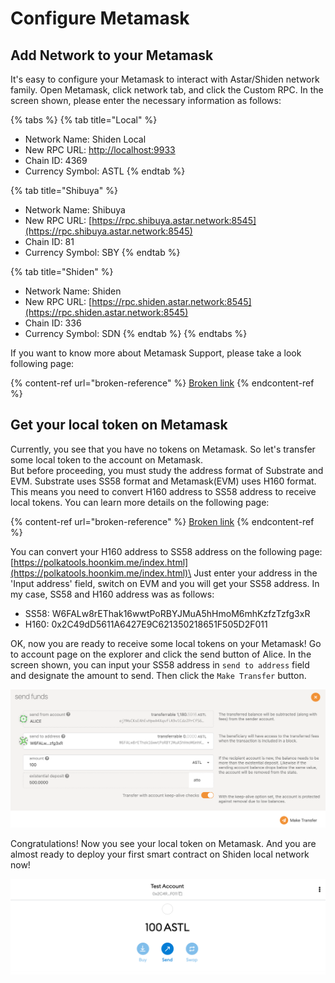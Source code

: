 # Configure Metamask

## Add Network to your Metamask

It's easy to configure your Metamask to interact with Astar/Shiden network family. Open Metamask, click network tab, and click the Custom RPC. In the screen shown, please enter the necessary information as follows:

{% tabs %}
{% tab title="Local" %}
* Network Name:  Shiden Local
* New RPC URL: [http://localhost:9933](http://localhost:9933)
* Chain ID: 4369
* Currency Symbol: ASTL
{% endtab %}

{% tab title="Shibuya" %}
* Network Name:  Shibuya
* New RPC URL: [https://rpc.shibuya.astar.network:8545](https://rpc.shibuya.astar.network:8545)
* Chain ID: 81
* Currency Symbol: SBY
{% endtab %}

{% tab title="Shiden" %}
* Network Name:  Shiden
* New RPC URL: [https://rpc.shiden.astar.network:8545](https://rpc.shiden.astar.network:8545)
* Chain ID: 336
* Currency Symbol: SDN
{% endtab %}
{% endtabs %}

If you want to know more about Metamask Support, please take a look following page:

{% content-ref url="broken-reference" %}
[Broken link](broken-reference)
{% endcontent-ref %}

## Get your local token on Metamask

Currently, you see that you have no tokens on Metamask. So let's transfer some local token to the account on Metamask. \
But before proceeding, you must study the address format of Substrate and EVM. Substrate uses SS58 format and Metamask(EVM) uses H160 format. This means you need to convert H160 address to SS58 address to receive local tokens. You can learn more details on the following page:

{% content-ref url="broken-reference" %}
[Broken link](broken-reference)
{% endcontent-ref %}

You can convert your H160 address to SS58 address on the following page:\
[https://polkatools.hoonkim.me/index.html](https://polkatools.hoonkim.me/index.html)\
Just enter your address in the 'Input address' field, switch on EVM and you will get your SS58 address. In my case, SS58 and H160 address was as follows:

* SS58: W6FALw8rEThak16wwtPoRBYJMuA5hHmoM6mhKzfzTzfg3xR
* H160: 0x2C49dD5611A6427E9C621350218651F505D2F011

OK, now you are ready to receive some local tokens on your Metamask! Go to account page on the explorer and click the send button of Alice. In the screen shown, you can input your SS58 address in `send to address` field and designate the amount to send. Then click the `Make Transfer` button.

![](<../../.gitbook/assets/image (102).png>)

Congratulations!  Now you see your local token on Metamask. And you are almost ready to deploy your first smart contract on Shiden local network now!

![](<../../.gitbook/assets/image (106).png>)

